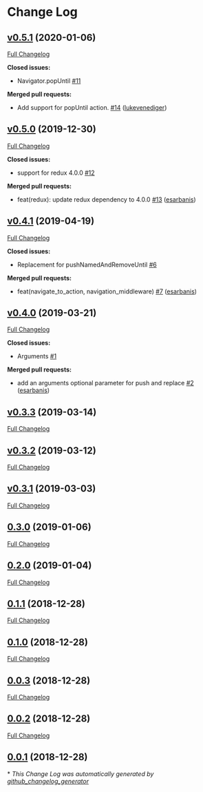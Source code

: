 # Change Log

## [v0.5.1](https://github.com/flutterings/flutter_redux_navigation/tree/v0.5.1) (2020-01-06)
[Full Changelog](https://github.com/flutterings/flutter_redux_navigation/compare/v0.5.0...v0.5.1)

**Closed issues:**

- Navigator.popUntil [\#11](https://github.com/flutterings/flutter_redux_navigation/issues/11)

**Merged pull requests:**

- Add support for popUntil action. [\#14](https://github.com/flutterings/flutter_redux_navigation/pull/14) ([lukevenediger](https://github.com/lukevenediger))

## [v0.5.0](https://github.com/flutterings/flutter_redux_navigation/tree/v0.5.0) (2019-12-30)
[Full Changelog](https://github.com/flutterings/flutter_redux_navigation/compare/v0.4.1...v0.5.0)

**Closed issues:**

- support for redux 4.0.0 [\#12](https://github.com/flutterings/flutter_redux_navigation/issues/12)

**Merged pull requests:**

- feat\(redux\): update redux dependency to 4.0.0 [\#13](https://github.com/flutterings/flutter_redux_navigation/pull/13) ([esarbanis](https://github.com/esarbanis))

## [v0.4.1](https://github.com/flutterings/flutter_redux_navigation/tree/v0.4.1) (2019-04-19)
[Full Changelog](https://github.com/flutterings/flutter_redux_navigation/compare/v0.4.0...v0.4.1)

**Closed issues:**

- Replacement for pushNamedAndRemoveUntil [\#6](https://github.com/flutterings/flutter_redux_navigation/issues/6)

**Merged pull requests:**

- feat\(navigate\_to\_action, navigation\_middleware\) [\#7](https://github.com/flutterings/flutter_redux_navigation/pull/7) ([esarbanis](https://github.com/esarbanis))

## [v0.4.0](https://github.com/flutterings/flutter_redux_navigation/tree/v0.4.0) (2019-03-21)
[Full Changelog](https://github.com/flutterings/flutter_redux_navigation/compare/v0.3.3...v0.4.0)

**Closed issues:**

- Arguments [\#1](https://github.com/flutterings/flutter_redux_navigation/issues/1)

**Merged pull requests:**

- add an arguments optional parameter for push and replace [\#2](https://github.com/flutterings/flutter_redux_navigation/pull/2) ([esarbanis](https://github.com/esarbanis))

## [v0.3.3](https://github.com/flutterings/flutter_redux_navigation/tree/v0.3.3) (2019-03-14)
[Full Changelog](https://github.com/flutterings/flutter_redux_navigation/compare/v0.3.2...v0.3.3)

## [v0.3.2](https://github.com/flutterings/flutter_redux_navigation/tree/v0.3.2) (2019-03-12)
[Full Changelog](https://github.com/flutterings/flutter_redux_navigation/compare/v0.3.1...v0.3.2)

## [v0.3.1](https://github.com/flutterings/flutter_redux_navigation/tree/v0.3.1) (2019-03-03)
[Full Changelog](https://github.com/flutterings/flutter_redux_navigation/compare/0.3.0...v0.3.1)

## [0.3.0](https://github.com/flutterings/flutter_redux_navigation/tree/0.3.0) (2019-01-06)
[Full Changelog](https://github.com/flutterings/flutter_redux_navigation/compare/0.2.0...0.3.0)

## [0.2.0](https://github.com/flutterings/flutter_redux_navigation/tree/0.2.0) (2019-01-04)
[Full Changelog](https://github.com/flutterings/flutter_redux_navigation/compare/0.1.1...0.2.0)

## [0.1.1](https://github.com/flutterings/flutter_redux_navigation/tree/0.1.1) (2018-12-28)
[Full Changelog](https://github.com/flutterings/flutter_redux_navigation/compare/0.1.0...0.1.1)

## [0.1.0](https://github.com/flutterings/flutter_redux_navigation/tree/0.1.0) (2018-12-28)
[Full Changelog](https://github.com/flutterings/flutter_redux_navigation/compare/0.0.3...0.1.0)

## [0.0.3](https://github.com/flutterings/flutter_redux_navigation/tree/0.0.3) (2018-12-28)
[Full Changelog](https://github.com/flutterings/flutter_redux_navigation/compare/0.0.2...0.0.3)

## [0.0.2](https://github.com/flutterings/flutter_redux_navigation/tree/0.0.2) (2018-12-28)
[Full Changelog](https://github.com/flutterings/flutter_redux_navigation/compare/0.0.1...0.0.2)

## [0.0.1](https://github.com/flutterings/flutter_redux_navigation/tree/0.0.1) (2018-12-28)


\* *This Change Log was automatically generated by [github_changelog_generator](https://github.com/skywinder/Github-Changelog-Generator)*